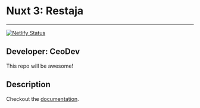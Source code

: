 # Nuxt 3: Restaja
***

[![Netlify Status](https://api.netlify.com/api/v1/badges/cc7dbea5-a412-4ff0-843e-641f25611528/deploy-status)](https://app.netlify.com/sites/restaja-gym/deploys)

## Developer: CeoDev

This repo will be awesome!


## Description

Checkout the [documentation](https://v3.nuxtjs.org).
